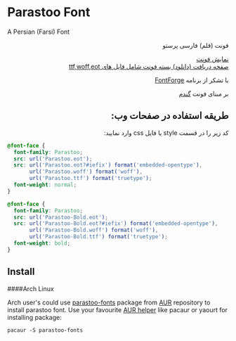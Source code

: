 <h1 id="parastoo-font">Parastoo Font</h1>
<p>A Persian (Farsi) Font</p>
<p dir="rtl">فونت (قلم) فارسی پرستو</p>
<p dir="rtl">
<a href="http://rastikerdar.github.io/parastoo-font/">نمایش فونت</a> <br />
<a href="https://github.com/rastikerdar/parastoo-font/releases">صفحه دریافت (دانلود) بسته فونت شامل فایل های ttf,woff,eot</a> <br />
</p>
<p dir="rtl">با تشکر از برنامه <a href="https://fontforge.github.io">FontForge</a></p>
<p dir="rtl">بر مبنای فونت <a href="http://rastikerdar.github.io/gandom-font/" dir="rtl">گندم</a></p>
<h2 id="-" dir="rtl">طریقه استفاده در صفحات وب:</h2>
<div lang="fa" dir="rtl">
کد زیر را در قسمت style یا فایل css وارد نمایید:
</div>


```css
@font-face {
  font-family: Parastoo;
  src: url('Parastoo.eot');
  src: url('Parastoo.eot?#iefix') format('embedded-opentype'),
       url('Parastoo.woff') format('woff'),
       url('Parastoo.ttf') format('truetype');
  font-weight: normal;
}

@font-face {
  font-family: Parastoo;
  src: url('Parastoo-Bold.eot');
  src: url('Parastoo-Bold.eot?#iefix') format('embedded-opentype'),
       url('Parastoo-Bold.woff') format('woff'),
       url('Parastoo-Bold.ttf') format('truetype');
  font-weight: bold;
}
```

## Install
####Arch Linux

Arch user's could use [parastoo-fonts](https://aur.archlinux.org/packages/parastoo-fonts/) package from [AUR](https://aur.archlinux.org/) repository to install parastoo font. Use your favourite [AUR helper](https://wiki.archlinux.org/index.php/AUR_helpers) like pacaur or yaourt for installing package:

```shell
pacaur -S parastoo-fonts
```
